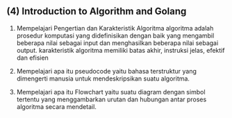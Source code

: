 ## (4) Introduction to Algorithm and Golang

1. Mempelajari Pengertian dan Karakteristik Algoritma 
algoritma adalah prosedur komputasi yang didefinisikan dengan baik yang mengambil beberapa nilai sebagai input dan menghasilkan beberapa nilai sebagai output. karakteristik algoritma memiliki batas akhir, instruksi jelas, efektif dan efisien

2. Mempelajari apa itu pseudocode
yaitu bahasa terstruktur yang dimengerti manusia untuk mendeskripsikan suatu algoritma.

3. Mempelajari apa itu Flowchart
yaitu suatu diagram dengan simbol tertentu yang menggambarkan urutan dan hubungan antar proses algoritma secara mendetail.

